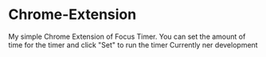 # Chrome-Extension
My simple Chrome Extension of Focus Timer.
You can set the amount of time for the timer and click "Set" to run the timer
Currently ner development
